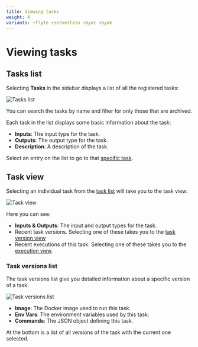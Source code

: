 ```yaml
---
title: Viewing tasks
weight: 4
variants: +flyte +serverless +byoc +byok
---
```


# Viewing tasks

## Tasks list

Selecting **Tasks** in the sidebar displays a list of all the registered tasks:

![Tasks list](/_static/images/user-guide/core-concepts/tasks/viewing-tasks/tasks-list.png)

You can search the tasks by name and filter for only those that are archived.

Each task in the list displays some basic information about the task:

* **Inputs**: The input type for the task.
* **Outputs**: The output type for the task.
* **Description**: A description of the task.

Select an entry on the list to go to that [specific task](#task-view).

## Task view

Selecting an individual task from the [task list](#tasks-list) will take you to the task view:

![Task view](/_static/images/user-guide/core-concepts/tasks/viewing-tasks/task-view.png)

Here you can see:

* **Inputs & Outputs**: The input and output types for the task.
* Recent task versions. Selecting one of these takes you to the [task version view](#task-versions-list)
* Recent executions of this task. Selecting one of these takes you to the [execution view](../workflows/viewing-workflow-executions.md).

### Task versions list

The task versions list give you detailed information about a specific version of a task:

![Task versions list](/_static/images/user-guide/core-concepts/tasks/viewing-tasks/task-versions-list.png)

* **Image**: The Docker image used to run this task.
* **Env Vars**: The environment variables used by this task.
* **Commands**: The JSON object defining this task.

At the bottom is a list of all versions of the task with the current one selected.